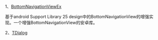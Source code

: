 1、[BottomNavigationViewEx](https://github.com/ittianyu/BottomNavigationViewEx/blob/master/README_ZH.md)

基于android Support Library 25 design中的BottomNavigationView的增强实现。一个增强BottomNavigationView的安卓库。

2、[TDialog](https://github.com/Timmy-zzh/TDialog)
